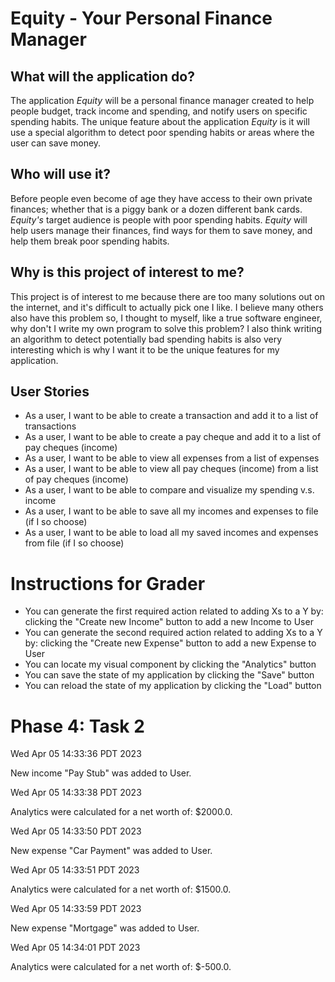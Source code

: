 # Equity - Your Personal Finance Manager

## What will the application do?
The application *Equity* will be a personal finance manager
created to help people budget, track income and spending,
and notify users on specific spending habits. The unique feature
about the application *Equity* is it will use a special
algorithm to detect poor spending habits or areas where the user
can save money.

## Who will use it?
Before people even become of age they have access to their own private finances;
whether that is a piggy bank or a dozen different bank cards. *Equity's* target
audience is people with poor spending habits. *Equity* will help users
manage their finances, find ways for them to save money, and help them
break poor spending habits.

## Why is this project of interest to me?
This project is of interest to me because there are too many
solutions out on the internet, and it's difficult to actually
pick one I like. I believe many others also have this problem
so, I thought to myself, like a true software engineer, why
don't I write my own program to solve this problem? I also
think writing an algorithm to detect potentially bad spending
habits is also very interesting which is why I want it to be
the unique features for my application.

## User Stories
- As a user, I want to be able to create a transaction and add
it to a list of transactions
- As a user, I want to be able to create a pay cheque and add
it to a list of pay cheques (income)
- As a user, I want to be able to view all expenses from a list
  of expenses
- As a user, I want to be able to view all pay cheques (income) from a list
  of pay cheques (income)
- As a user, I want to be able to compare and visualize my
spending v.s. income
- As a user, I want to be able to save all my incomes
and expenses to file (if I so choose)
- As a user, I want to be able to load all my saved
incomes and expenses from file (if I so choose)

# Instructions for Grader
- You can generate the first required action related to adding Xs to a Y by:
clicking the "Create new Income" button to add a new Income to User
- You can generate the second required action related to adding Xs to a Y by:
clicking the "Create new Expense" button to add a new Expense to User
- You can locate my visual component by clicking the "Analytics" button
- You can save the state of my application by clicking the "Save" button
- You can reload the state of my application by clicking the "Load" button

# Phase 4: Task 2
Wed Apr 05 14:33:36 PDT 2023

New income "Pay Stub" was added to User.

Wed Apr 05 14:33:38 PDT 2023

Analytics were calculated for a net worth of: $2000.0.

Wed Apr 05 14:33:50 PDT 2023

New expense "Car Payment" was added to User.

Wed Apr 05 14:33:51 PDT 2023

Analytics were calculated for a net worth of: $1500.0.

Wed Apr 05 14:33:59 PDT 2023

New expense "Mortgage" was added to User.

Wed Apr 05 14:34:01 PDT 2023

Analytics were calculated for a net worth of: $-500.0.